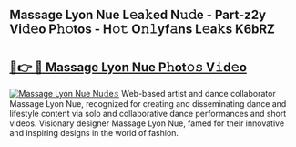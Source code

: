 ## Massage Lyon Nue L𝚎a𝚔ed N𝚞𝚍e - Part-z2y Vi𝚍𝚎o P𝚑𝚘tos - H𝚘𝚝 O𝚗𝚕yf𝚊ns L𝚎a𝚔s K6bRZ

# <h2><a href="http://kf3xkoj.oniu.top/?m=Massage+Lyon+Nue">🔗👉 🔴 Massage Lyon Nue P𝚑ot𝚘𝚜 V𝚒d𝚎o</a></h2>

[![Massage Lyon Nue Nu𝚍e𝚜](https://i.imgur.com/0qMVB7G.gif)](http://kf3xkoj.oniu.top/?m=Massage+Lyon+Nue)
Web-based artist and dance collaborator Massage Lyon Nue, recognized for creating and disseminating dance and lifestyle content via solo and collaborative dance performances and short videos. Visionary designer Massage Lyon Nue, famed for their innovative and inspiring designs in the world of fashion.  
